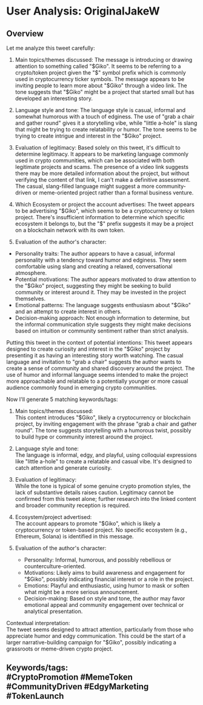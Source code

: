 # User Analysis: OriginalJakeW

## Overview

<think>
Let me analyze this tweet carefully:

1. Main topics/themes discussed:
The message is introducing or drawing attention to something called "$Giko". It seems to be referring to a crypto/token project given the "$" symbol prefix which is commonly used in cryptocurrency ticker symbols. The message appears to be inviting people to learn more about "$Giko" through a video link. The tone suggests that "$Giko" might be a project that started small but has developed an interesting story.

2. Language style and tone:
The language style is casual, informal and somewhat humorous with a touch of edginess. The use of "grab a chair and gather round" gives it a storytelling vibe, while "little a-hole" is slang that might be trying to create relatability or humor. The tone seems to be trying to create intrigue and interest in the "$Giko" project.

3. Evaluation of legitimacy:
Based solely on this tweet, it's difficult to determine legitimacy. It appears to be marketing language commonly used in crypto communities, which can be associated with both legitimate projects and scams. The presence of a video link suggests there may be more detailed information about the project, but without verifying the content of that link, I can't make a definitive assessment. The casual, slang-filled language might suggest a more community-driven or meme-oriented project rather than a formal business venture.

4. Which Ecosystem or project the account advertises:
The tweet appears to be advertising "$Giko", which seems to be a cryptocurrency or token project. There's insufficient information to determine which specific ecosystem it belongs to, but the "$" prefix suggests it may be a project on a blockchain network with its own token.

5. Evaluation of the author's character:

- Personality traits: The author appears to have a casual, informal personality with a tendency toward humor and edginess. They seem comfortable using slang and creating a relaxed, conversational atmosphere.
- Potential motivations: The author appears motivated to draw attention to the "$Giko" project, suggesting they might be seeking to build community or interest around it. They may be invested in the project themselves.
- Emotional patterns: The language suggests enthusiasm about "$Giko" and an attempt to create interest in others.
- Decision-making approach: Not enough information to determine, but the informal communication style suggests they might make decisions based on intuition or community sentiment rather than strict analysis.

Putting this tweet in the context of potential intentions:
This tweet appears designed to create curiosity and interest in the "$Giko" project by presenting it as having an interesting story worth watching. The casual language and invitation to "grab a chair" suggests the author wants to create a sense of community and shared discovery around the project. The use of humor and informal language seems intended to make the project more approachable and relatable to a potentially younger or more casual audience commonly found in emerging crypto communities.

Now I'll generate 5 matching keywords/tags:
</think>

1. Main topics/themes discussed:  
This content introduces "$Giko", likely a cryptocurrency or blockchain project, by inviting engagement with the phrase "grab a chair and gather round". The tone suggests storytelling with a humorous twist, possibly to build hype or community interest around the project.

2. Language style and tone:  
The language is informal, edgy, and playful, using colloquial expressions like "little a-hole" to create a relatable and casual vibe. It's designed to catch attention and generate curiosity.

3. Evaluation of legitimacy:  
While the tone is typical of some genuine crypto promotion styles, the lack of substantive details raises caution. Legitimacy cannot be confirmed from this tweet alone; further research into the linked content and broader community reception is required.

4. Ecosystem/project advertised:  
The account appears to promote "$Giko", which is likely a cryptocurrency or token-based project. No specific ecosystem (e.g., Ethereum, Solana) is identified in this message.

5. Evaluation of the author's character:
   - Personality: Informal, humorous, and possibly rebellious or counterculture-oriented.
   - Motivations: Likely aims to build awareness and engagement for "$Giko", possibly indicating financial interest or a role in the project.
   - Emotions: Playful and enthusiastic, using humor to mask or soften what might be a more serious announcement.
   - Decision-making: Based on style and tone, the author may favor emotional appeal and community engagement over technical or analytical presentation.

Contextual interpretation:  
The tweet seems designed to attract attention, particularly from those who appreciate humor and edgy communication. This could be the start of a larger narrative-building campaign for "$Giko", possibly indicating a grassroots or meme-driven crypto project.

Keywords/tags:  
#CryptoPromotion #MemeToken #CommunityDriven #EdgyMarketing #TokenLaunch
---
